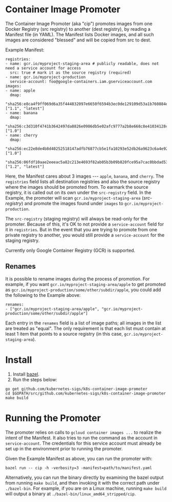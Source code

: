 # Container Image Promoter

The Container Image Promoter (aka "cip") promotes images from one Docker
Registry (src registry) to another (dest registry), by reading a Manifest file
(in YAML). The Manifest lists Docker images, and all such images are considered
"blessed" and will be copied from src to dest.

Example Manifest:

```
registries:
- name: gcr.io/myproject-staging-area # publicly readable, does not need a service account for access
  src: true # mark it as the source registry (required)
- name: gcr.io/myproject-production
  service-account: foo@google-containers.iam.gserviceaccount.com
images:
- name: apple
  dmap:
    "sha256:e8ca4f9ff069d6a35f444832097e6650f6594b3ec0de129109d53a1b760884e9": ["1.1", "latest"]
- name: banana
  dmap:
    "sha256:c3d310f4741b3642497da8826e0986db5e02afc9777a2b8e668c8e41034128c1": ["1.0"]
- name: cherry
  dmap:
    "sha256:ec22e8de4b8d40252518147adfb76877cb5e1fa10293e52db26a9623c6a4e92b": ["1.0"]
    "sha256:06fdf10aae2eeeac5a82c213e4693f82ab05b3b09b820fce95a7cac0bbdad534": ["1.2", "latest"]
```

Here, the Manifest cares about 3 images --- `apple`, `banana`, and `cherry`. The
`registries` field lists all destination registries and also the source registry
where the images should be promoted from. To earmark the source registry, it is
called out on its own under the `src-registry` field. In the Example, the
promoter will scan `gcr.io/myproject-staging-area` (*src-registry*) and promote
the images found under `images` to `gcr.io/myproject-production`.

The `src-registry` (staging registry) will always be read-only for the promoter.
Because of this, it's OK to not provide a `service-account` field for it in
`registries`. But in the event that you are trying to promote from one private
registry to another, you would still provide a `service-account` for the staging
registry.

Currently only Google Container Registry (GCR) is supported.

## Renames

It is possible to rename images during the process of promotion. For example, if
you want `gcr.io/myproject-staging-area/apple` to get promoted as
`gcr.io/myproject-production/some/other/subdir/apple`, you could add the
following to the Example above:

```
renames:
- ["gcr.io/myproject-staging-area/apple", "gcr.io/myproject-production/some/other/subdir/apple"]
```

Each entry in the `renames` field is a list of image paths; all images in the
list are treated as "equal". The only requirement is that each list must contain
at least 1 item that points to a source registry (in this case,
`gcr.io/myproject-staging-area`).

# Install

1. Install [bazel][bazel].
2. Run the steps below:

```
go get github.com/kubernetes-sigs/k8s-container-image-promoter
cd $GOPATH/src/github.com/kubernetes-sigs/k8s-container-image-promoter
make build
```

# Running the Promoter

The promoter relies on calls to `gcloud container images ...` to realize the
intent of the Manifest. It also tries to run the command as the account in
`service-account`. The credentials for this service account must already be set
up in the environment prior to running the promoter.

Given the Example Manifest as above, you can run the promoter with:

```
bazel run -- cip -h -verbosity=3 -manifest=path/to/manifest.yaml
```

Alternatively, you can run the binary directly by examining the bazel output
from running `make build`, and then invoking it with the correct path under
`./bazel-bin`. For example, if you are on a Linux machine, running `make build`
will output a binary at `./bazel-bin/linux_amd64_stripped/cip`.

[bazel]:https://bazel.build/
